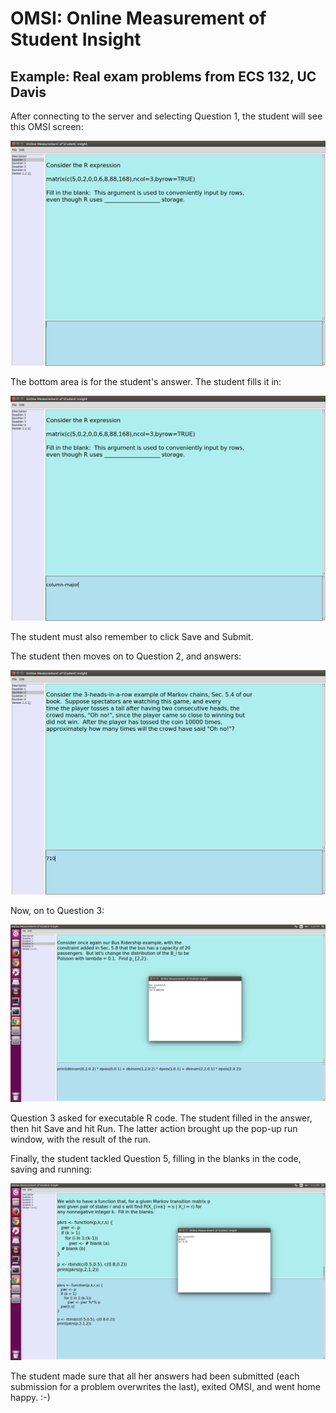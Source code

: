 

# OMSI: Online Measurement of Student Insight 

## Example: Real exam problems from ECS 132, UC Davis

After connecting to the server and selecting Question 1, the student
will see this OMSI screen:

![alt text](ECS132a.png)

The bottom area is for the student's answer.  The student fills it in:

![alt text](ECS132b.png)

The student must also remember to click Save and Submit.

The student then moves on to Question 2, and answers:

![alt text](ECS132c.png)

Now, on to Question 3:

![alt text](ECS132d.png)

Question 3 asked for executable R code.  The student filled in the
answer, then hit Save and hit Run.  The latter action brought up the
pop-up run window, with the result of the run.

Finally, the student tackled Question 5, filling in the blanks in the
code, saving and running:

![alt text](ECS132e.png)

The student made sure that all her answers had been submitted (each
submission for a problem overwrites the last), exited OMSI, and went
home happy. :-)

